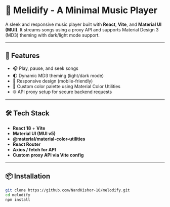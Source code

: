 # 🎵 Melidify - A Minimal Music Player

A sleek and responsive music player built with **React**, **Vite**, and **Material UI (MUI)**. It streams songs using a proxy API and supports Material Design 3 (MD3) theming with dark/light mode support.

---

## 🚀 Features

- 🎧 Play, pause, and seek songs
- 🌓 Dynamic MD3 theming (light/dark mode)
- 📱 Responsive design (mobile-friendly)
- 🎨 Custom color palette using Material Color Utilities
- 🌐 API proxy setup for secure backend requests

---

## 🛠️ Tech Stack

- **React 18** + **Vite**
- **Material UI (MUI v5)**
- **@material/material-color-utilities**
- **React Router**
- **Axios / fetch for API**
- **Custom proxy API via Vite config**

---

## 📦 Installation

```bash
git clone https://github.com/NandKishor-10/melodify.git
cd melodify
npm install

